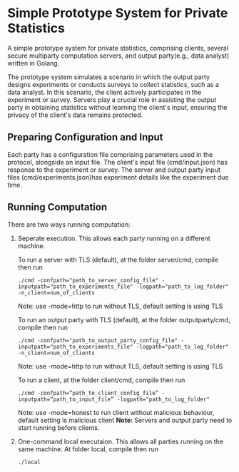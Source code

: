 # Simple Prototype System for Private Statistics
A simple prototype system for private statistics,  comprising clients, several secure multiparty computation servers, and output party(e.g., data analyst) written in Golang.

The prototype system simulates a scenario in which the output party designs experiments or conducts surveys to collect statistics, such as a data analyst. In this scenario, the client actively participates in the experiment or survey. Servers play a crucial role in assisting the output party in obtaining statistics without learning the client's input, ensuring the privacy of the client's data remains protected.

## Preparing Configuration and Input 
Each party has a configuration file comprising parameters used in the protocol, alongside an input file. The client's input file (cmd/input.json) has response to the experiment or survey. The server and output party input files (cmd/experiments.json)has experiment details like the experiment due time.

## Running Computation
There are two ways running computation:
1. Seperate execution. This allows each party running on a different machine. 
   
   To run a server with TLS (default), at the folder server/cmd, compile then run
   ```
   ./cmd -confpath="path_to_server_config_file" -inputpath="path_to_experiments_file" -logpath="path_to_log_folder" -n_client=num_of_clients
   ```
   Note: use -mode=http to run without TLS, default setting is using TLS

   To run an output party with TLS (default), at the folder outputparty/cmd, compile then run
   ```
   ./cmd -confpath="path_to_output_party_config_file" -inputpath="path_to_experiments_file" -logpath="path_to_log_folder" -n_client=num_of_clients
   ```
   Note: use -mode=http to run without TLS, default setting is using TLS

   To run a client, at the folder client/cmd, compile then run
   ```
   ./cmd -confpath=“path_to_client_config_file” -inputpath=“path_to_input_file” -logpath="path_to_log_folder"
   ``` 
   Note: use -mode=honest to run client without malicious behaviour, default setting is malicious client
   **Note:** Servers and output party need to start running before clients.
2. One-command local executaion. This allows all parties running on the same machine.
   At folder local, compile then run
   ```
   ./local
   ``` 








  
